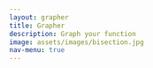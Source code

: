 ```yaml
---
layout: grapher
title: Grapher
description: Graph your function
image: assets/images/bisection.jpg
nav-menu: true
---
```




